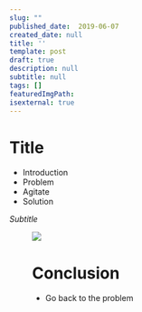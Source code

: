 ```yaml
---
slug: ""
published_date:  2019-06-07
created_date: null
title: ''
template: post
draft: true
description: null
subtitle: null
tags: []
featuredImgPath: 
isexternal: true
---
```


# Title

- Introduction
- Problem
- Agitate
- Solution

_Subtitle_

<figure>

![](/media/demystifying-rasa-nlu-1-training-featured.png)

# Conclusion
- Go back to the problem

</figure>


